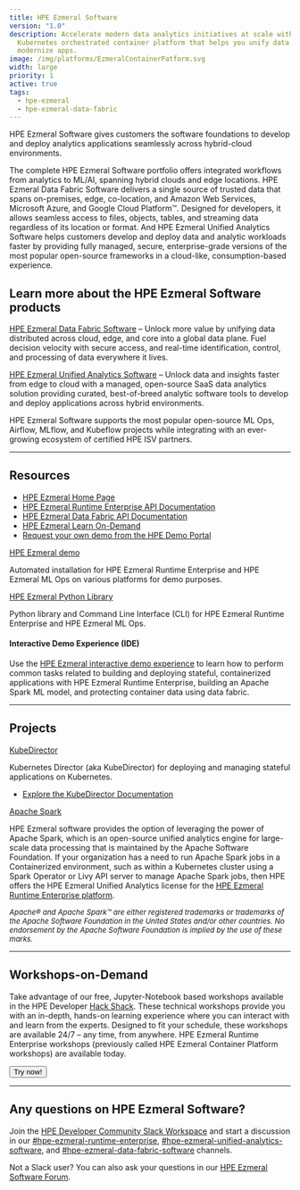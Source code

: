 ```yaml
---
title: HPE Ezmeral Software
version: "1.0"
description: Accelerate modern data analytics initiatives at scale with this
  Kubernetes orchestrated container platform that helps you unify data and
  modernize apps.
image: /img/platforms/EzmeralContainerPatform.svg
width: large
priority: 1
active: true
tags:
  - hpe-ezmeral
  - hpe-ezmeral-data-fabric
---
```

<a id="top"></a>

HPE Ezmeral Software gives customers the software foundations to develop and deploy analytics applications seamlessly across hybrid-cloud environments.

The complete HPE Ezmeral Software portfolio offers integrated workflows from analytics to ML/AI, spanning hybrid clouds and edge locations. HPE Ezmeral Data Fabric Software delivers a single source of trusted data that spans on-premises, edge, co-location, and Amazon Web Services, Microsoft Azure, and Google Cloud Platform™. Designed for developers, it allows seamless access to files, objects, tables, and streaming data regardless of its location or format. And HPE Ezmeral Unified Analytics Software helps customers develop and deploy data and analytic workloads faster by providing fully managed, secure, enterprise-grade versions of the most popular open-source frameworks in a cloud-like, consumption-based experience. 

## Learn more about the HPE Ezmeral Software products

[HPE Ezmeral Data Fabric Software](https://www.hpe.com/us/en/software/ezmeral-data-fabric.html) – Unlock more value by unifying data distributed across cloud, edge, and core into a global data plane. Fuel decision velocity with secure access, and real-time identification, control, and processing of data everywhere it lives. 

[HPE Ezmeral Unified Analytics Software](https://www.hpe.com/us/en/hpe-ezmeral-unified-analytics.html) – Unlock data and insights faster from edge to cloud with a managed, open-source SaaS data analytics solution providing curated, best-of-breed analytic software tools to develop and deploy applications across hybrid environments.

HPE Ezmeral Software supports the most popular open-source ML Ops, Airflow, MLflow, and Kubeflow projects while integrating with an ever-growing ecosystem of certified HPE ISV partners.

- - -

## Resources

* [HPE Ezmeral Home Page](https://www.hpe.com/us/en/software.html)
* [HPE Ezmeral Runtime Enterprise API Documentation](https://docs.containerplatform.hpe.com/home/)[](https://docs.containerplatform.hpe.com/home/)
* [HPE Ezmeral Data Fabric API Documentation](https://docs.datafabric.hpe.com/home/)
* [HPE Ezmeral Learn On-Demand](https://learn.software.hpe.com/)
* [Request your own demo from the HPE Demo Portal](https://hpedemoportal.ext.hpe.com/home)

[HPE Ezmeral demo](https://github.com/HewlettPackard/ezdemo)

Automated installation for HPE Ezmeral Runtime Enterprise and HPE Ezmeral ML Ops on various platforms for demo purposes.

[HPE Ezmeral Python Library](https://github.com/hpe-container-platform-community/hpecp-python-library)

Python library and Command Line Interface (CLI) for HPE Ezmeral Runtime Enterprise and HPE Ezmeral ML Ops.

#### Interactive Demo Experience (IDE)

Use the [HPE Ezmeral interactive demo experience](https://www.hpe.com/us/en/resources/solutions/hpe-ezmeral-demo.html) to learn how to perform common tasks related to building and deploying stateful, containerized applications with HPE Ezmeral Runtime Enterprise, building an Apache Spark ML model, and protecting container data using data fabric.

- - -

<a id="projects"></a>

## Projects

[KubeDirector](https://github.com/bluek8s/kubedirector)

Kubernetes Director (aka KubeDirector) for deploying and managing stateful applications on Kubernetes.

* [Explore the KubeDirector Documentation](https://kubedirector.io/)

[Apache Spark](https://spark.apache.org/)

HPE Ezmeral software provides the option of leveraging the power of Apache Spark, which is an open-source unified analytics engine for large-scale data processing that is maintained by the Apache Software Foundation. If your organization has a need to run Apache Spark jobs in a Containerized environment, such as within a Kubernetes cluster using a Spark Operator or Livy API server to manage Apache Spark jobs, then HPE offers the HPE Ezmeral Unified Analytics license for the [HPE Ezmeral Runtime Enterprise platform](https://docs.containerplatform.hpe.com/home/).  

<font size="2"> *Apache® and Apache Spark™ are either registered trademarks or trademarks of the Apache Software Foundation in the United States and/or other countries. No endorsement by the Apache Software Foundation is implied by the use of these marks.* </font>

- - -

## Workshops-on-Demand

Take advantage of our free, Jupyter-Notebook based workshops available in the HPE Developer [Hack Shack](https://developer.hpe.com/hackshack/). These technical workshops provide you with an in-depth, hands-on learning experience where you can interact with and learn from the experts. Designed to fit your schedule, these workshops are available 24/7 – any time, from anywhere. HPE Ezmeral Runtime Enterprise workshops (previously called HPE Ezmeral Container Platform workshops) are available today.

<link rel="stylesheet" href="https://www.w3schools.com/w3css/4/w3.css">
<div class="w3-container w3-center w3-margin-bottom">
  <a href="/hackshack/workshops"><button type="button" class="button">Try now!</button></a>
</div>

- - -

## Any questions on HPE Ezmeral Software?

Join the [HPE Developer Community Slack Workspace](https://slack.hpedev.io/) and start a discussion in our [\#hpe-ezmeral-runtime-enterprise](https://app.slack.com/client/T5SNJCC7K/C01BB50LG4W), [\#hpe-ezmeral-unified-analytics-software](https://hpedev.slack.com/archives/C055D1EECAK), and [\#hpe-ezmeral-data-fabric-software](https://hpedev.slack.com/archives/CU3JRBTB7) channels.

Not a Slack user? You can also ask your questions in our [HPE Ezmeral Software Forum](https://hpe.com/forum/ezmeral).